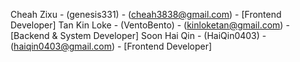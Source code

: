 Cheah Zixu - (genesis331) - (cheah3838@gmail.com) - [Frontend Developer]
Tan Kin Loke - (VentoBento) - (kinloketan@gmail.com) - [Backend & System Developer]
Soon Hai Qin - (HaiQin0403) - (haiqin0403@gmail.com) - [Frontend Developer]